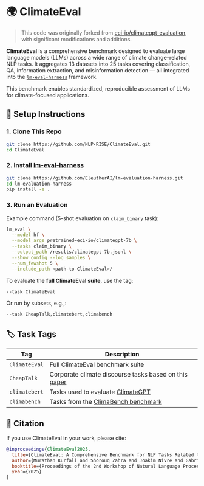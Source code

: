 # 🌍 ClimateEval

> This code was originally forked from [eci-io/climategpt-evaluation](https://github.com/eci-io/climategpt-evaluation), with significant modifications and additions.

**ClimateEval** is a comprehensive benchmark designed to evaluate large language models (LLMs) across a wide range of climate change–related NLP tasks. It aggregates 13 datasets into 25 tasks covering classification, QA, information extraction, and misinformation detection — all integrated into the [`lm-eval-harness`](https://github.com/EleutherAI/lm-evaluation-harness) framework.

This benchmark enables standardized, reproducible assessment of LLMs for climate-focused applications.

## 🔧 Setup Instructions

### 1. Clone This Repo

```bash
git clone https://github.com/NLP-RISE/ClimateEval.git
cd ClimateEval
```

### 2. Install [lm-eval-harness](https://github.com/EleutherAI/lm-evaluation-harness)

```bash
git clone https://github.com/EleutherAI/lm-evaluation-harness.git
cd lm-evaluation-harness
pip install -e .
```

### 3. Run an Evaluation

Example command (5-shot evaluation on `claim_binary` task):

```bash
lm_eval \
  --model hf \
  --model_args pretrained=eci-io/climategpt-7b \
  --tasks claim_binary \
  --output_path /results/climategpt-7b.jsonl \
  --show_config --log_samples \
  --num_fewshot 5 \
  --include_path <path-to-ClimateEval>/
```

To evaluate the **full ClimateEval suite**, use the tag:

```bash
--task ClimateEval
```

Or run by subsets, e.g.,:

```bash
--task CheapTalk,climatebert,climabench
```

## 🏷 Task Tags

| Tag           | Description                                                                                                                   |
|---------------|-------------------------------------------------------------------------------------------------------------------------------|
| `ClimateEval` | Full ClimateEval benchmark suite                                                                                              |
| `CheapTalk`   | Corporate climate discourse tasks based on this [paper](https://www.sciencedirect.com/science/article/pii/S0378426624001080) |
| `climatebert` | Tasks used to evaluate [ClimateGPT](https://arxiv.org/pdf/2401.09646)                                               |
| `climabench`  | Tasks from the [ClimaBench benchmark](https://arxiv.org/pdf/2301.04253v2)                                             

## 📄 Citation

If you use ClimateEval in your work, please cite:

```bibtex
@inproceedings{ClimateEval2025,
  title={ClimateEval: A Comprehensive Benchmark for NLP Tasks Related to Climate Change},
  author={Murathan Kurfali and Shorouq Zahra and Joakim Nivre and Gabriele Messori},
  booktitle={Proceedings of the 2nd Workshop of Natural Language Processing meets Climate Change (ClimateNLP 2025) at ACL 2025},
  year={2025}
}
```
